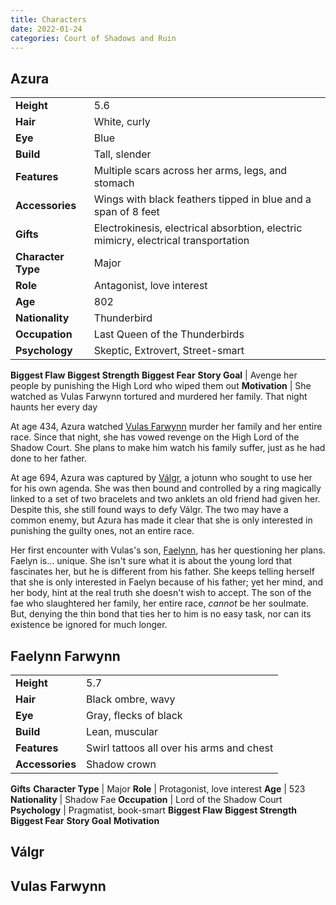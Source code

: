 ```yaml
---
title: Characters
date: 2022-01-24
categories: Court of Shadows and Ruin
---
```

## Azura

|  |  |
| --- | --- |
**Height** | 5.6
**Hair** | White, curly
**Eye** | Blue
**Build** | Tall, slender
**Features** | Multiple scars across her arms, legs, and stomach
**Accessories** | Wings with black feathers tipped in blue and a span of 8 feet
**Gifts** | Electrokinesis, electrical absorbtion, electric mimicry, electrical transportation
**Character Type** | Major
**Role** | Antagonist, love interest
**Age** | 802
**Nationality** | Thunderbird
**Occupation** | Last Queen of the Thunderbirds
**Psychology** | Skeptic, Extrovert, Street-smart
**Biggest Flaw**
**Biggest Strength**
**Biggest Fear**
**Story Goal** | Avenge her people by punishing the High Lord who wiped them out
**Motivation** | She watched as Vulas Farwynn tortured and murdered her family. That night haunts her every day

At age 434, Azura watched [Vulas Farwynn](#vulas-farwynn) murder her family and her entire race. Since that night, she has vowed revenge on the High Lord of the Shadow Court. She plans to make him watch his family suffer, just as he had done to her father.

At age 694, Azura was captured by [Válgr](#valgr), a jotunn who sought to use her for his own agenda. She was then bound and controlled by a ring magically linked to a set of two bracelets and two anklets an old friend had given her. Despite this, she still found ways to defy Válgr. The two may have a common enemy, but Azura has made it clear that she is only interested in punishing the guilty ones, not an entire race.

Her first encounter with Vulas's son, [Faelynn](#faelynn-farwynn), has her questioning her plans. Faelyn is... unique. She isn't sure what it is about the young lord that fascinates her, but he is different from his father. She keeps telling herself that she is only interested in Faelyn because of his father; yet her mind, and her body, hint at the real truth she doesn't wish to accept. The son of the fae who slaughtered her family, her entire race, *cannot* be her soulmate. But, denying the thin bond that ties her to him is no easy task, nor can its existence be ignored for much longer.

## Faelynn Farwynn

|  |  |
| --- | --- |
**Height** | 5.7
**Hair** | Black ombre, wavy
**Eye** | Gray, flecks of black
**Build** | Lean, muscular
**Features** | Swirl tattoos all over his arms and chest
**Accessories** | Shadow crown
**Gifts**
**Character Type** | Major
**Role** | Protagonist, love interest
**Age** | 523
**Nationality** | Shadow Fae
**Occupation** | Lord of the Shadow Court
**Psychology** | Pragmatist, book-smart
**Biggest Flaw**
**Biggest Strength**
**Biggest Fear**
**Story Goal**
**Motivation**

## Válgr

## Vulas Farwynn
